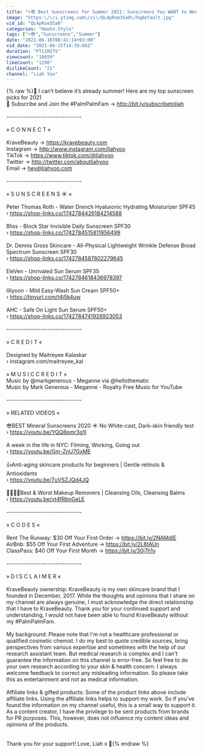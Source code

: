 ```yaml
---
title: "☀️😎 Best Sunscreens for Summer 2021: Sunscreens You WANT to Wear!🌴"
image: "https:\/\/i.ytimg.com\/vi\/QL4pRsm3Sa0\/hqdefault.jpg"
vid_id: "QL4pRsm3Sa0"
categories: "Howto-Style"
tags: ["☀️😎","Sunscreens","Summer"]
date: "2021-06-16T08:41:14+03:00"
vid_date: "2021-06-15T14:39:06Z"
duration: "PT11M27S"
viewcount: "18859"
likeCount: "1298"
dislikeCount: "21"
channel: "Liah Yoo"
---
```

{% raw %}🌴 I can’t believe it’s already summer! Here are my top sunscreen picks for 2021<br />🌴 Subscribe and Join the #PalmPalmFam → <a rel="nofollow" target="blank" href="http://bit.ly/subscribetoliah">http://bit.ly/subscribetoliah</a><br /><br />-------------------------------<br /><br />» C O N N E C T «<br /><br />KraveBeauty → <a rel="nofollow" target="blank" href="https://kravebeauty.com">https://kravebeauty.com</a><br />Instagram → <a rel="nofollow" target="blank" href="http://www.instagram.com/liahyoo">http://www.instagram.com/liahyoo</a><br />TikTok → <a rel="nofollow" target="blank" href="https://www.tiktok.com/@liahyoo">https://www.tiktok.com/@liahyoo</a><br />Twitter → <a rel="nofollow" target="blank" href="http://twitter.com/aboutliahyoo">http://twitter.com/aboutliahyoo</a><br />Email → hey@liahyoo.com<br /><br />-------------------------------<br /><br />» S U N S C R E E N S ☀️ «<br /><br />Peter Thomas Roth - Water Drench Hyaluronic Hydrating Moisturizer SPF45<br />› <a rel="nofollow" target="blank" href="https://shop-links.co/1742784426184214588">https://shop-links.co/1742784426184214588</a><br /><br />Bliss - Block Star Invisible Daily Sunscreen SPF30<br />› <a rel="nofollow" target="blank" href="https://shop-links.co/1742784515811956499">https://shop-links.co/1742784515811956499</a><br /><br />Dr. Dennis Gross Skincare - All-Physical Lightweight Wrinkle Defense Broad Spectrum Sunscreen SPF30<br />› <a rel="nofollow" target="blank" href="https://shop-links.co/1742784587602279645">https://shop-links.co/1742784587602279645</a><br /><br />EleVen - Unrivaled Sun Serum SPF35<br />› <a rel="nofollow" target="blank" href="https://shop-links.co/1742784618436978397">https://shop-links.co/1742784618436978397</a><br /><br />Illiyoon - Mild Easy-Wash Sun Cream SPF50+ <br />› <a rel="nofollow" target="blank" href="https://tinyurl.com/t4j5k4uw">https://tinyurl.com/t4j5k4uw</a><br /><br />AHC - Safe On Light Sun Serum SPF50+<br />› <a rel="nofollow" target="blank" href="https://shop-links.co/1742784741926923053">https://shop-links.co/1742784741926923053</a><br /><br />-------------------------------<br /><br />»  C R E D I T «<br /><br />Designed by Maitreyee Kalaskar<br />› instagram.com/maitreyee_kal<br /><br />»  M U S I C  C R E D I T «<br />Music by @markgenerous - Meganne via @hellothematic<br />Music by Mark Generous - Meganne - Royalty Free Music for YouTube <br /><br />-------------------------------<br /><br />» RELATED VIDEOS «<br /><br />😎BEST Mineral Sunscreens 2020 ☀ No White-cast, Dark-skin friendly test<br />› <a rel="nofollow" target="blank" href="https://youtu.be/YQQ8pmr3q1I">https://youtu.be/YQQ8pmr3q1I</a><br /><br />A week in the life in NYC: Filming, Working, Going out<br />› <a rel="nofollow" target="blank" href="https://youtu.be/Gm-ZnU7GxME">https://youtu.be/Gm-ZnU7GxME</a><br /><br />👍Anti-aging skincare products for beginners | Gentle retinols &amp; Antioxidants<br />› <a rel="nofollow" target="blank" href="https://youtu.be/7uVSZJQd4JQ">https://youtu.be/7uVSZJQd4JQ</a><br /><br />💆🏻‍♀️💦Best &amp; Worst Makeup Removers | Cleansing Oils, Cleansing Balms<br />› <a rel="nofollow" target="blank" href="https://youtu.be/vt4fRbnGeLE">https://youtu.be/vt4fRbnGeLE</a><br /><br />-------------------------------<br /><br />» C O D E S «<br /><br />Rent The Runway: $30 Off Your First Order → <a rel="nofollow" target="blank" href="https://bit.ly/2NAMdlE">https://bit.ly/2NAMdlE</a><br />AirBnb: $55 Off Your First Adventure → <a rel="nofollow" target="blank" href="https://bit.ly/2L6tAUn">https://bit.ly/2L6tAUn</a><br />ClassPass: $40 Off Your First Month → <a rel="nofollow" target="blank" href="https://bit.ly/30j7h1v">https://bit.ly/30j7h1v</a><br /><br />-------------------------------<br /><br />»  D I S C L A I M E R «<br /><br />KraveBeauty ownership: KraveBeauty is my own skincare brand that I founded in December, 2017. While the thoughts and opinions that I share on my channel are always genuine, I must acknowledge the direct relationship that I have to KraveBeauty. Thank you for your continued support and understanding, I would not have been able to found KraveBeauty without my #PalmPalmFam.<br /><br />My background: Please note that I'm not a healthcare professional or qualified cosmetic chemist. I do my best to quote credible sources, bring perspectives from various expertise and sometimes with the help of our research assistant team. But medical research is complex and I can't guarantee the information on this channel is error-free. So feel free to do your own research according to your skin &amp; health concern. I always welcome feedback to correct any misleading information. So please take this as entertainment and not as medical information.<br /><br />Affiliate links &amp; gifted products: Some of the product links above include affiliate links. Using the affiliate links helps to support my work. So if you've found the information on my channel useful, this is a small way to support it. As a content creator, I have the privilege to be sent products from brands for PR purposes. This, however, does not influence my content ideas and opinions of the products.<br /><br /><br />Thank you for your support! Love, Liah x 🌴{% endraw %}

